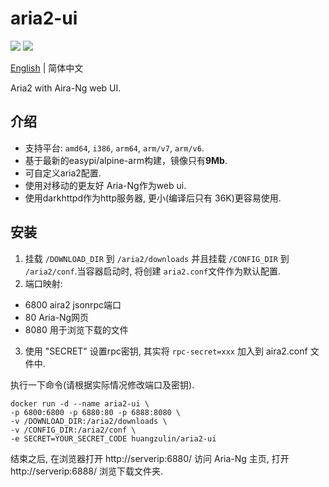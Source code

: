 # aria2-ui
[![](https://images.microbadger.com/badges/version/huangzulin/aria2-ui.svg)](https://microbadger.com/images/huangzulin/aria2-ui "Get your own version badge on microbadger.com")
[![](https://images.microbadger.com/badges/image/huangzulin/aria2-ui.svg)](https://microbadger.com/images/huangzulin/aria2-ui "Get your own image badge on microbadger.com")

[English](https://github.com/huangzulin/aria2-ui) | 简体中文

Aria2 with Aira-Ng web UI.

## 介绍
* 支持平台: `amd64`, `i386`, `arm64`, `arm/v7`, `arm/v6`.
* 基于最新的easypi/alpine-arm构建，镜像只有**9Mb**.
* 可自定义aria2配置.
* 使用对移动的更友好 Aria-Ng作为web ui.
* 使用darkhttpd作为http服务器, 更小(编译后只有 36K)更容易使用.

## 安装
1. 挂载 `/DOWNLOAD_DIR` 到 `/aria2/downloads` 并且挂载 `/CONFIG_DIR` 到 `/aria2/conf`.当容器启动时, 将创建  `aria2.conf`文件作为默认配置.
2. 端口映射:
  * 6800 aira2 jsonrpc端口
  * 80 Aria-Ng网页
  * 8080 用于浏览下载的文件
3. 使用 "SECRET" 设置rpc密钥, 其实将 `rpc-secret=xxx` 加入到 aira2.conf 文件中.

执行一下命令(请根据实际情况修改端口及密钥).
```
docker run -d --name aria2-ui \
-p 6800:6800 -p 6880:80 -p 6888:8080 \
-v /DOWNLOAD_DIR:/aria2/downloads \
-v /CONFIG_DIR:/aria2/conf \
-e SECRET=YOUR_SECRET_CODE huangzulin/aria2-ui
```
结束之后, 在浏览器打开 http://serverip:6880/ 访问 Aria-Ng 主页, 打开 http://serverip:6888/ 浏览下载文件夹.
